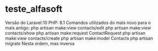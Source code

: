 # teste_alfasoft
Versão do Laravel:10
PHP: 8.1
Comandos utilizados do mais novo para o mais antigo:
php artisan make:view contacts/edit
php artisan make:view contacts/show
php artisan make:request ContactRequest
php artisan make:view contacts/create
php artisan make:model Contacts
php artisan migrate
Nesta ordem, mas inversa

